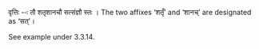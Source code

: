 




वृत्तिः --ः तौ शतृशानचौ सत्‍संज्ञौ स्‍तः । The two affixes ‘शतृँ’ and ‘शानच्’ are designated as ‘सत्’।


See example under 3.3.14.

